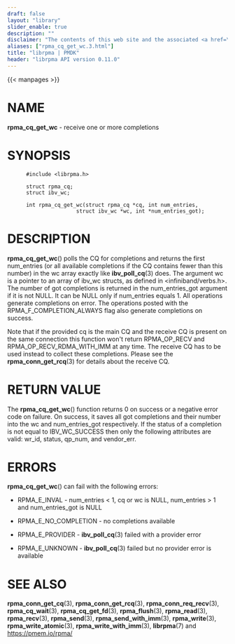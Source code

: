 ```yaml
---
draft: false
layout: "library"
slider_enable: true
description: ""
disclaimer: "The contents of this web site and the associated <a href=\"https://github.com/pmem\">GitHub repositories</a> are BSD-licensed open source."
aliases: ["rpma_cq_get_wc.3.html"]
title: "librpma | PMDK"
header: "librpma API version 0.11.0"
---
```

{{< manpages >}}

[comment]: <> (SPDX-License-Identifier: BSD-3-Clause)
[comment]: <> (Copyright 2020, Intel Corporation)

NAME
====

**rpma\_cq\_get\_wc** - receive one or more completions

SYNOPSIS
========

          #include <librpma.h>

          struct rpma_cq;
          struct ibv_wc;

          int rpma_cq_get_wc(struct rpma_cq *cq, int num_entries,
                          struct ibv_wc *wc, int *num_entries_got);

DESCRIPTION
===========

**rpma\_cq\_get\_wc**() polls the CQ for completions and returns the
first num\_entries (or all available completions if the CQ contains
fewer than this number) in the wc array exactly like
**ibv\_poll\_cq**(3) does. The argument wc is a pointer to an array of
ibv\_wc structs, as defined in \<infiniband/verbs.h\>. The number of got
completions is returned in the num\_entries\_got argument if it is not
NULL. It can be NULL only if num\_entries equals 1. All operations
generate completions on error. The operations posted with the
RPMA\_F\_COMPLETION\_ALWAYS flag also generate completions on success.

Note that if the provided cq is the main CQ and the receive CQ is
present on the same connection this function won\'t return
RPMA\_OP\_RECV and RPMA\_OP\_RECV\_RDMA\_WITH\_IMM at any time. The
receive CQ has to be used instead to collect these completions. Please
see the **rpma\_conn\_get\_rcq**(3) for details about the receive CQ.

RETURN VALUE
============

The **rpma\_cq\_get\_wc**() function returns 0 on success or a negative
error code on failure. On success, it saves all got completions and
their number into the wc and num\_entries\_got respectively. If the
status of a completion is not equal to IBV\_WC\_SUCCESS then only the
following attributes are valid: wr\_id, status, qp\_num, and
vendor\_err.

ERRORS
======

**rpma\_cq\_get\_wc**() can fail with the following errors:

-   RPMA\_E\_INVAL - num\_entries \< 1, cq or wc is NULL,
    num\_entries \> 1 and num\_entries\_got is NULL

-   RPMA\_E\_NO\_COMPLETION - no completions available

-   RPMA\_E\_PROVIDER - **ibv\_poll\_cq**(3) failed with a provider
    error

-   RPMA\_E\_UNKNOWN - **ibv\_poll\_cq**(3) failed but no provider error
    is available

SEE ALSO
========

**rpma\_conn\_get\_cq**(3), **rpma\_conn\_get\_rcq**(3),
**rpma\_conn\_req\_recv**(3), **rpma\_cq\_wait**(3),
**rpma\_cq\_get\_fd**(3), **rpma\_flush**(3), **rpma\_read**(3),
**rpma\_recv**(3), **rpma\_send**(3), **rpma\_send\_with\_imm**(3),
**rpma\_write**(3), **rpma\_write\_atomic**(3),
**rpma\_write\_with\_imm**(3), **librpma**(7) and https://pmem.io/rpma/
